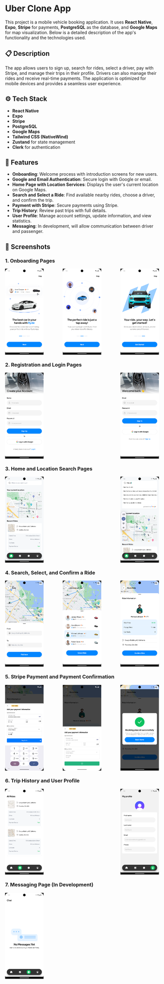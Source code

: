 # Uber Clone App

This project is a mobile vehicle booking application. It uses **React Native**, **Expo**, **Stripe** for payments, **PostgreSQL** as the database, and **Google Maps** for map visualization. Below is a detailed description of the app's functionality and the technologies used.

## 📋 Description

The app allows users to sign up, search for rides, select a driver, pay with Stripe, and manage their trips in their profile. Drivers can also manage their rides and receive real-time payments. The application is optimized for mobile devices and provides a seamless user experience.

## ⚙️ Tech Stack

-   **React Native**
-   **Expo**
-   **Stripe**
-   **PostgreSQL**
-   **Google Maps**
-   **Tailwind CSS (NativeWind)**
-   **Zustand** for state management
-   **Clerk** for authentication

## 🔋 Features

-   **Onboarding**: Welcome process with introduction screens for new users.
-   **Google and Email Authentication**: Secure login with Google or email.
-   **Home Page with Location Services**: Displays the user's current location on Google Maps.
-   **Search and Select a Ride**: Find available nearby rides, choose a driver, and confirm the trip.
-   **Payment with Stripe**: Secure payments using Stripe.
-   **Trip History**: Review past trips with full details.
-   **User Profile**: Manage account settings, update information, and view statistics.
-   **Messaging**: In development, will allow communication between driver and passenger.

## 🤸 Screenshots

### 1. Onboarding Pages

<div style="display: flex; justify-content: space-between;">
  <img src="./img/-5.png" alt="Onboarding 1" width="25%">
  <img src="./img/-4.png" alt="Onboarding 2" width="25%">
  <img src="./img/-3.png" alt="Onboarding 3" width="25%">
</div>

### 2. Registration and Login Pages

<div style="display: flex; justify-content: space-between;">
  <img src="./img/-2.png" alt="Sign Up" width="25%">
  <img src="./img/-1.png" alt="Login" width="25%">
</div>

### 3. Home and Location Search Pages

<div style="display: flex; justify-content: space-between;">
  <img src="./img/1.png" alt="Home" width="25%">
  <img src="./img/2.png" alt="Location Search" width="25%">
</div>

### 4. Search, Select, and Confirm a Ride

<div style="display: flex; justify-content: space-between;">
  <img src="./img/3.png" alt="Search Ride" width="25%">
  <img src="./img/4.png" alt="Select Ride" width="25%">
  <img src="./img/5.png" alt="Confirm Ride" width="25%">
</div>

### 5. Stripe Payment and Payment Confirmation

<div style="display: flex; justify-content: space-between;">
  <img src="./img/6.png" alt="Stripe Payment" width="25%">
  <img src="./img/7.png" alt="Successful Payment" width="25%">
  <img src="./img/8.png" alt="Success Modal" width="25%">
</div>

### 6. Trip History and User Profile

<div style="display: flex; justify-content: space-between;">
  <img src="./img/9.png" alt="Trip History" width="25%">
  <img src="./img/10.png" alt="User Profile" width="25%">
</div>

### 7. Messaging Page (In Development)

<img src="./img/11.png" alt="Messaging" width="25%">
